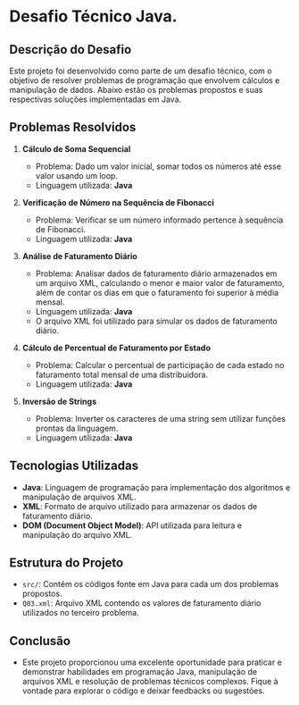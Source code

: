 # Desafio Técnico Java.

## Descrição do Desafio

Este projeto foi desenvolvido como parte de um desafio técnico, com o objetivo de resolver problemas de programação que envolvem cálculos e manipulação de dados. Abaixo estão os problemas propostos e suas respectivas soluções implementadas em Java.

## Problemas Resolvidos

1. **Cálculo de Soma Sequencial**
   - Problema: Dado um valor inicial, somar todos os números até esse valor usando um loop.
   - Linguagem utilizada: **Java**

2. **Verificação de Número na Sequência de Fibonacci**
   - Problema: Verificar se um número informado pertence à sequência de Fibonacci.
   - Linguagem utilizada: **Java**

3. **Análise de Faturamento Diário**
   - Problema: Analisar dados de faturamento diário armazenados em um arquivo XML, calculando o menor e maior valor de faturamento, além de contar os dias em que o faturamento foi superior à média mensal.
   - Linguagem utilizada: **Java**
   - O arquivo XML foi utilizado para simular os dados de faturamento diário.

4. **Cálculo de Percentual de Faturamento por Estado**
   - Problema: Calcular o percentual de participação de cada estado no faturamento total mensal de uma distribuidora.
   - Linguagem utilizada: **Java**

5. **Inversão de Strings**
   - Problema: Inverter os caracteres de uma string sem utilizar funções prontas da linguagem.
   - Linguagem utilizada: **Java**

## Tecnologias Utilizadas

- **Java**: Linguagem de programação para implementação dos algoritmos e manipulação de arquivos XML.
- **XML**: Formato de arquivo utilizado para armazenar os dados de faturamento diário.
- **DOM (Document Object Model)**: API utilizada para leitura e manipulação do arquivo XML.

## Estrutura do Projeto

- `src/`: Contém os códigos fonte em Java para cada um dos problemas propostos.
- `Q03.xml`: Arquivo XML contendo os valores de faturamento diário utilizados no terceiro problema.

 ## Conclusão
 
- Este projeto proporcionou uma excelente oportunidade para praticar e demonstrar habilidades em programação Java, manipulação de arquivos XML e resolução de problemas técnicos complexos. Fique à vontade para explorar o código e deixar feedbacks ou sugestões.
